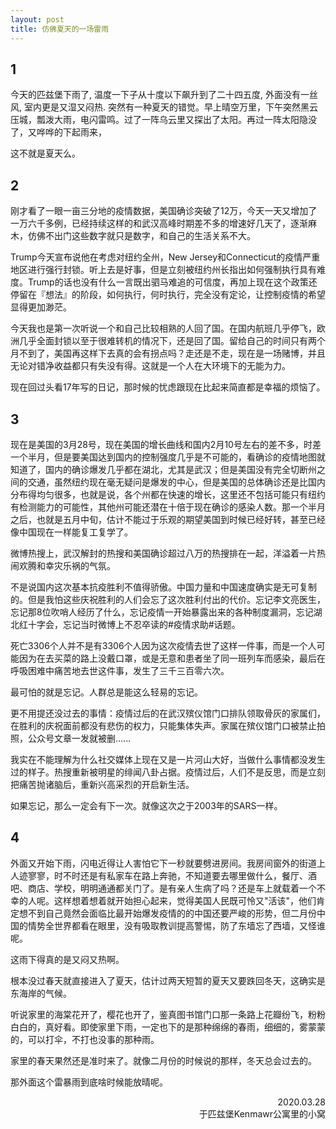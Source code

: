 ```yaml
---
layout: post
title: 仿佛夏天的一场雷雨
---
```




## 1

今天的匹兹堡下雨了,  温度一下子从十度以下飙升到了二十四五度,  外面没有一丝风,  室内更是又湿又闷热.  突然有一种夏天的错觉。早上晴空万里，下午突然黑云压城，瓢泼大雨，电闪雷鸣。过了一阵乌云里又探出了太阳。再过一阵太阳隐没了，又哗哗的下起雨来，

这不就是夏天么。

## 2

刚才看了一眼一亩三分地的疫情数据，美国确诊突破了12万，今天一天又增加了一万六千多例，已经持续这样的和武汉高峰时期差不多的增速好几天了，逐渐麻木，仿佛不出门这些数字就只是数字，和自己的生活关系不大。

Trump今天宣布说他在考虑对纽约全州，New Jersey和Connecticut的疫情严重地区进行强行封锁。听上去是好事，但是立刻被纽约州长指出如何强制执行具有难度。Trump的话也没有什么一言既出驷马难追的可信度，再加上现在这个政策还停留在『想法』的阶段，如何执行，何时执行，完全没有定论，让控制疫情的希望显得更加渺茫。

今天我也是第一次听说一个和自己比较相熟的人回了国。在国内航班几乎停飞，欧洲几乎全面封锁以至于很难转机的情况下，还是回了国。留给自己的时间只有两个月不到了，美国再这样下去真的会有拐点吗？走还是不走，现在是一场赌博，并且无论对错净收益都只有失没有得。这就是一个人在大环境下的无能为力。

现在回过头看17年写的日记，那时候的忧虑跟现在比起来简直都是幸福的烦恼了。



## 3

现在是美国的3月28号，现在美国的增长曲线和国内2月10号左右的差不多，时差一个半月，但是要美国达到国内的控制强度几乎是不可能的，看确诊的疫情地图就知道了，国内的确诊爆发几乎都在湖北，尤其是武汉；但是美国没有完全切断州之间的交通，虽然纽约现在毫无疑问是爆发的中心，但是美国的总体确诊还是比国内分布得均匀很多，也就是说，各个州都在快速的增长，这里还不包括可能只有纽约有检测能力的可能性，其他州可能还潜在十倍于现在确诊的感染人数。那一个半月之后，也就是五月中旬，估计不能过于乐观的期望美国到时候已经好转，甚至已经像中国现在一样能复工复学了。

微博热搜上，武汉解封的热搜和美国确诊超过八万的热搜排在一起，洋溢着一片热闹欢腾和幸灾乐祸的气氛。

不是说国内这次基本抗疫胜利不值得骄傲。中国力量和中国速度确实是无可复制的。但是我怕这些庆祝胜利的人们会忘了这次胜利付出的代价。忘记李文亮医生，忘记那8位吹哨人经历了什么，忘记疫情一开始暴露出来的各种制度漏洞，忘记湖北红十字会，忘记当时微博上不忍卒读的#疫情求助#话题。

死亡3306个人并不是有3306个人因为这次疫情去世了这样一件事，而是一个人可能因为在去买菜的路上没戴口罩，或是无意和患者坐了同一班列车而感染，最后在呼吸困难中痛苦地去世这件事，发生了三千三百零六次。

最可怕的就是忘记。人群总是能这么轻易的忘记。

更不用提还没过去的事情：疫情过后的在武汉殡仪馆门口排队领取骨灰的家属们，在胜利的庆祝面前都没有悲伤的权力，只能集体失声。家属在殡仪馆门口被禁止拍照，公众号文章一发就被删......

我实在不能理解为什么社交媒体上现在又是一片河山大好，当做什么事情都没发生过的样子。热搜重新被明星的绯闻八卦占据。疫情过后，人们不是反思，而是立刻把痛苦抛诸脑后，重新兴高采烈的开启新生活。

如果忘记，那么一定会有下一次。就像这次之于2003年的SARS一样。



## 4

外面又开始下雨，闪电近得让人害怕它下一秒就要劈进房间。我房间窗外的街道上人迹寥寥，时不时还是有私家车在路上奔驰，不知道要去哪里做什么，餐厅、酒吧、商店、学校，明明通通都关门了。是有亲人生病了吗？还是车上就载着一个不幸的人呢。这样想着想着就开始担心起来，觉得美国人民既可怜又"活该"，他们肯定想不到自己竟然会面临比最开始爆发疫情的的中国还要严峻的形势，但二月份中国的情势全世界都看在眼里，没有吸取教训提高警惕，防了东墙忘了西墙，又怪谁呢。

这雨下得真的是又闷又热啊。

根本没过春天就直接进入了夏天，估计过两天短暂的夏天又要跌回冬天，这确实是东海岸的气候。

听说家里的海棠花开了，樱花也开了，鉴真图书馆门口那一条路上花瓣纷飞，粉粉白白的，真好看。即使家里下雨，一定也下的是那种绵绵的春雨，细细的，雾蒙蒙的，可以打伞，不打也没事的那种雨。

家里的春天果然还是准时来了。就像二月份的时候说的那样，冬天总会过去的。

那外面这个雷暴雨到底啥时候能放晴呢。



<div style="text-align: right"> 2020.03.28</div>
<div style="text-align: right">于匹兹堡Kenmawr公寓里的小窝</div>

